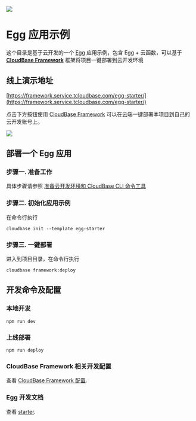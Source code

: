<a href="https://github.com/TencentCloudBase/cloudbase-templates"><img src="https://main.qcloudimg.com/raw/9b26c345d8180b1003954d5a7b28f41f.png"></a>

# Egg 应用示例

这个目录是基于云开发的一个 [Egg](https://expressjs.com/zh-cn/) 应用示例，包含 Egg + 云函数，可以基于 **[CloudBase Framework](https://gitee.com/TencentCloudBase/cloudbase-framework)** 框架将项目一键部署到云开发环境

## 线上演示地址

[https://framework.service.tcloudbase.com/egg-starter/](https://framework.service.tcloudbase.com/egg-starter/)

点击下方按钮使用 [CloudBase Framework](https://gitee.com/TencentCloudBase/cloudbase-framework) 可以在云端一键部署本项目到自己的云开发账号上。

[![](https://main.qcloudimg.com/raw/67f5a389f1ac6f3b4d04c7256438e44f.svg)](https://console.cloud.tencent.com/tcb/env/index?action=CreateAndDeployCloudBaseProject&tdl_anchor=gitee&tdl_site=0&appUrl=https%3A%2F%2Fgitee.com%2FTencentCloudBase%2Fcloudbase-templates&workDir=egg-starter&appName=egg-starter)

## 部署一个 Egg 应用

### 步骤一. 准备工作

具体步骤请参照 [准备云开发环境和 CloudBase CLI 命令工具](https://gitee.com/TencentCloudBase/cloudbase-framework/blob/gitee/CLI_GUIDE.md)

### 步骤二. 初始化应用示例

在命令行执行

```
cloudbase init --template egg-starter
```

### 步骤三. 一键部署

进入到项目目录，在命令行执行

```
cloudbase framework:deploy
```

## 开发命令及配置

### 本地开发

```
npm run dev
```

### 上线部署

```
npm run deploy
```

### CloudBase Framework 相关开发配置

查看 [CloudBase Framework 配置](https://gitee.com/TencentCloudBase/cloudbase-framework).

### Egg 开发文档

查看 [starter](https://eggjs.org/en/intro/quickstart.html).
